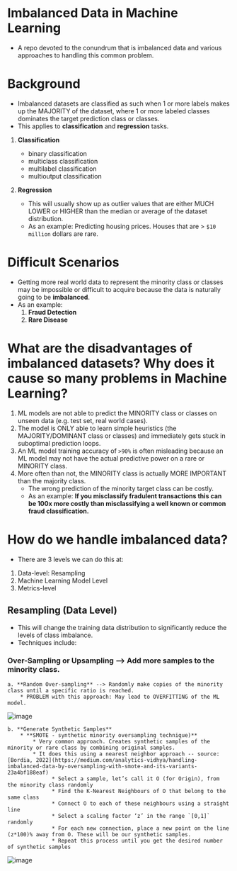 # Imbalanced Data in Machine Learning
* A repo devoted to the conundrum that is imbalanced data and various approaches to handling this common problem.


# Background
* Imbalanced datasets are classified as such when 1 or more labels makes up the MAJORITY of the dataset, where 1 or more labeled classes dominates the target prediction class or classes.
* This applies to **classification** and **regression** tasks.

1. **Classification**
   * binary classification
   * multiclass classification
   * multilabel classification
   * multioutput classification
  
2. **Regression**
   * This will usually show up as outlier values that are either MUCH LOWER or HIGHER than the median or average of the dataset distribution.
   * As an example: Predicting housing prices. Houses that are > `$10 million` dollars are rare.
  

# Difficult Scenarios
* Getting more real world data to represent the minority class or classes may be impossible or difficult to acquire because the data is naturally going to be **imbalanced**.
* As an example:
  1. **Fraud Detection**
  2. **Rare Disease**



# What are the disadvantages of imbalanced datasets? Why does it cause so many problems in Machine Learning?
1. ML models are not able to predict the MINORITY class or classes on unseen data (e.g. test set, real world cases).
2. The model is ONLY able to learn simple heuristics (the MAJORITY/DOMINANT class or classes) and immediately gets stuck in suboptimal prediction loops.
3. An ML model training accuracy of `>90%` is often misleading because an ML model may not have the actual predictive power on a rare or MINORITY class.
4. More often than not, the MINORITY class is actually MORE IMPORTANT than the majority class.
   * The wrong prediction of the minority target class can be costly.
   * As an example: **If you misclassify fradulent transactions this can be 100x more costly than misclassifying a well known or common fraud classification.**


# How do we handle imbalanced data? 
* There are 3 levels we can do this at:

1. Data-level: Resampling
2. Machine Learning Model Level
3. Metrics-level

## Resampling (Data Level)
* This will change the training data distribution to significantly reduce the levels of class imbalance.
* Techniques include:

### Over-Sampling or Upsampling --> Add more samples to the minority class.
    a. **Random Over-sampling** --> Randomly make copies of the minority class until a specific ratio is reached.
        * PROBLEM with this approach: May lead to OVERFITTING of the ML model. 
![image](https://github.com/user-attachments/assets/8a6beafd-dd68-42ac-916d-47df0b6ac346)

    b. **Generate Synthetic Samples**
        * **SMOTE - synthetic minority oversampling technique)**
            * Very common approach. Creates synthetic samples of the minority or rare class by combining original samples.
            * It does this using a nearest neighbor approach -- source: [Bordia, 2022](https://medium.com/analytics-vidhya/handling-imbalanced-data-by-oversampling-with-smote-and-its-variants-23a4bf188eaf)
                  * Select a sample, let’s call it O (for Origin), from the minority class randomly
                  * Find the K-Nearest Neighbours of O that belong to the same class
                  * Connect O to each of these neighbours using a straight line
                  * Select a scaling factor ‘z’ in the range `[0,1]` randomly
                  * For each new connection, place a new point on the line (z*100)% away from O. These will be our synthetic samples.
                  * Repeat this process until you get the desired number of synthetic samples


![image](https://github.com/user-attachments/assets/b35ced6a-c188-45b6-bfeb-b46dc5a32f8b)

